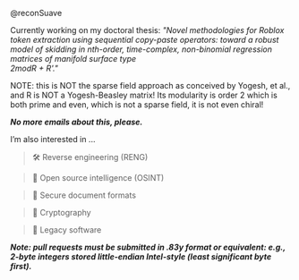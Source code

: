 @reconSuave

Currently working on my doctoral thesis: *"Novel methodologies for Roblox token extraction using sequential copy-paste operators: toward a robust model of skidding in nth-order, time-complex, non-binomial regression matrices of manifold surface type  
2modR + R'."* 

NOTE: this is NOT the sparse field approach as conceived by Yogesh, et al., and R is NOT a Yogesh-Beasley matrix! Its modularity is order 2 which is both prime and even, which is not a sparse field, it is not even chiral! 

***No more emails about this, please.*** 
 

 I’m also interested in ...

>   🛠 Reverse engineering (RENG)

>   🔎 Open source intelligence (OSINT)

>   📄 Secure document formats 

>   🔐 Cryptography 

>   💾 Legacy software


***Note: pull requests must be submitted in .83y format or equivalent: e.g., 2-byte integers stored little-endian Intel-style (least significant byte first).***
